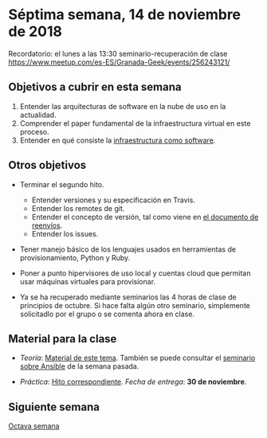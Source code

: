 # Séptima semana, 14 de noviembre de 2018

Recordatorio: el lunes a las 13:30 seminario-recuperación de clase
https://www.meetup.com/es-ES/Granada-Geek/events/256243121/

## Objetivos a cubrir en esta semana

1. Entender las arquitecturas de software en la nube de uso en la
   actualidad.
3. Comprender el paper fundamental de la infraestructura virtual en
   este proceso.
4. Entender en qué consiste la [infraestructura como software](https://jj.github.io/CC/documentos/temas/Provision). 

## Otros objetivos

* Terminar el segundo hito.
  * Entender versiones y su especificación en Travis.
  * Entender los remotes de git.
  * Entender el concepto de versión, tal como viene en [el documento
  de reenvíos](http://jj.github.io/CC/documentos/proyecto/Reenvios).
  * Entender los issues.

* Tener manejo básico de los lenguajes usados en herramientas de
  provisionamiento, Python y Ruby.
  
* Poner a punto hipervisores de uso local y cuentas cloud que permitan
  usar máquinas virtuales para provisionar.
  
* Ya se ha recuperado mediante seminarios las 4 horas de clase de principios de octubre. Si hace falta algún otro seminario, simplemente solicitadlo por el grupo o se comenta ahora en clase.

  
## Material para la clase


* *Teoría*: [Material de este tema](https://jj.github.io/CC/documentos/temas/Provision). También se puede consultar el [seminario sobre Ansible](https://www.youtube.com/watch?v=gFd9aj78_SM) de la semana pasada.

* *Práctica*:
  [Hito correspondiente](https://jj.github.io/CC/documentos/proyecto/3.Provisionamiento). *Fecha
  de entrega*: **30 de noviembre**. 


## Siguiente semana

[Octava semana](08-semana.md)
